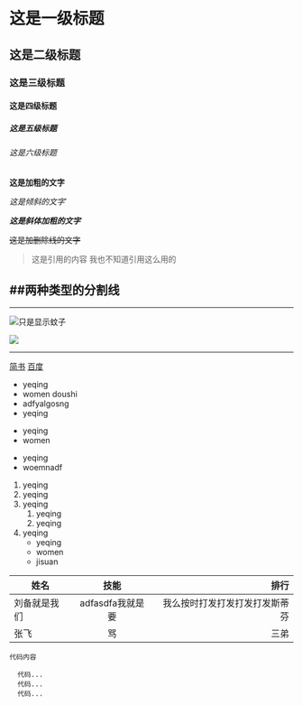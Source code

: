 # 这是一级标题
## 这是二级标题
### 这是三级标题
#### 这是四级标题
##### 这是五级标题
###### 这是六级标题


**这是加粗的文字**

*这是倾斜的文字*`

***这是斜体加粗的文字***

~~这是加删除线的文字~~

>这是引用的内容
>我也不知道引用这么用的

##两种类型的分割线
---

***

![只是显示蚊子](https://ss0.bdstatic.com/70cFvHSh_Q1YnxGkpoWK1HF6hhy/it/u=702257389,1274025419&fm=27&gp=0.jpg "区块链阿斯蒂芬")

![](https://i.imgur.com/vjEgvf2.jpg)

---

[简书](http://jianshu.com)
[百度](http://baidu.com)

* yeqing 
* women doushi
* adfyalgosng
* yeqing
- yeqing
- women
+ yeqing
+ woemnadf

1. yeqing
2. yeqing
3. yeqing
   1. yeqing
   2. yeqing 
4. yeqing
   + yeqing
   + women 
   + jisuan 
 
姓名|技能|排行
-|:-:|-:
刘备就是我们|adfasdfa我就是要|我么按时打发打发打发打发斯蒂芬
张飞|骂|三弟


`代码内容`
```
  代码...
  代码...
  代码...
```
